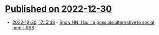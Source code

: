 # [Published on 2022-12-30](index.md)

* [2022-12-30, 17:15:48](https://news.ycombinator.com/item?id=34187119) - [Show HN: I built a possible alternative to social media RSS](https://www.fetcher.page/)
